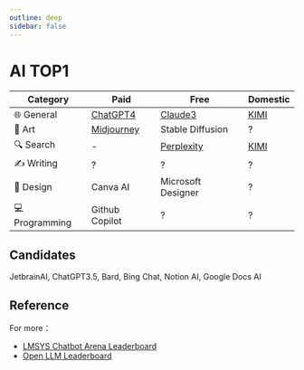 ```yaml
---
outline: deep
sidebar: false
---
```


# AI TOP1

| **Category**   | **Paid**                                              | **Free**                                 | **Domestic**                      |
|----------------|-------------------------------------------------------|------------------------------------------|-----------------------------------|
| 🌐 General     | [ChatGPT4](https://chat.openai.com/?model=gpt4-turbo) | [Claude3](https://claude.ai/)            | [KIMI](https://kimi.moonshot.cn/) |
| 🎨 Art         | [Midjourney](https://www.midjourney.com/)             | Stable Diffusion                         | ?                                 |
| 🔍 Search      | -                                                     | [Perplexity](https://www.perplexity.ai/) | [KIMI](https://kimi.moonshot.cn/) |
| ✍️ Writing     | ?                                                     | ?                                        | ?                                 |
| 🎨 Design      | Canva AI                                              | Microsoft Designer                       | ?                                 |
| 💻 Programming | Github Copilot                                        | ?                                        | ?                                 |

## Candidates

JetbrainAI, ChatGPT3.5, Bard, Bing Chat, Notion AI, Google Docs AI

## Reference

For more：

- [LMSYS Chatbot Arena Leaderboard](https://huggingface.co/spaces/lmsys/chatbot-arena-leaderboard)
- [Open LLM Leaderboard](https://huggingface.co/spaces/HuggingFaceH4/open_llm_leaderboard)
